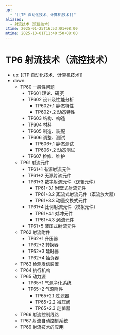 ```yaml
---
up:
  - "[[TP 自动化技术、计算机技术]]"
aliases:
  - 射流技术（流控技术）
ctime: 2025-01-25T16:53:01+08:00
mtime: 2025-10-01T11:40:50+08:00
---
```


# TP6 射流技术（流控技术）

- up: [[TP 自动化技术、计算机技术]]
- down:	
	- TP60 一般性问题
		- TP601 理论、研究
		- TP602 设计及性能分析
			- TP602+.1 静态特性
			- TP602+.2 动态特性
		- TP603 结构、构造
		- TP604 材料
		- TP605 制造、装配
		- TP606 调整、测试
			- TP606+.1 静态测试
			- TP606+.2 动态测试
		- TP607 检修、维护
	- TP61 射流元件
		- TP61+1 有源射流元件
		- TP61+2 无源射流元件
		- TP61+3 数字射流元件（逻辑元件）
			- TP61+3.1 附壁式射流元件
			- TP61+3.2 紊流式射流元件（紊流放大器）
			- TP61+3.3 动量交换式元件
		- TP61+4 比例射流元件（模拟元件）
			- TP61+4.1 对冲元件
			- TP61+4.3 涡流元件
		- TP61+5 液压式射流元件
	- TP62 射流附件
		- TP62+1 升压器
		- TP62+2 转换器
		- TP62+3 延时器
		- TP62+4 抽负器
	- TP63 检测发信装置
	- TP64 执行机构
	- TP65 动力源
		- TP65+1 气源净化系统
		- TP65+2 气源附件
			- TP65+2.1 过滤器
			- TP65+2.2 减压阀
			- TP65+2.3 定值器
	- TP66 射流控制线路
	- TP67 射流自动控制系统
	- TP69 射流技术的应用
		
